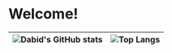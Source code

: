 # Welcome!

![Dabid's GitHub stats](https://github-readme-stats.vercel.app/api?username=anuraghazra&show_icons=true&theme=radical) | ![Top Langs](https://github-readme-stats.vercel.app/api/top-langs/?username=dabideee13&theme=radical "Dabids' Top Languages Card")
:---------------------------------------------------------------------------------------------------------------------:|:--------------:


